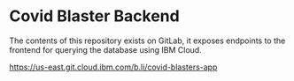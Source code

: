# Covid Blaster Backend

The contents of this repository exists on GitLab, it exposes endpoints to the frontend for querying the database using IBM Cloud.


https://us-east.git.cloud.ibm.com/b.li/covid-blasters-app
